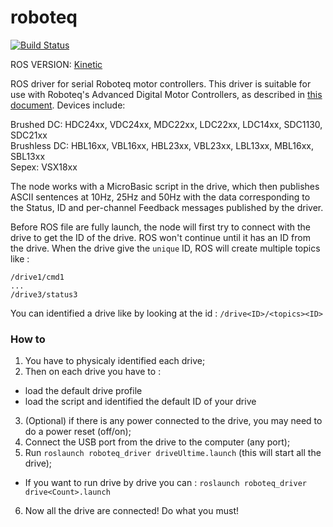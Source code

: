 roboteq
=======

[![Build Status](https://travis-ci.org/WalkingMachine/roboteq.svg?branch=master)](https://travis-ci.org/WalkingMachine/roboteq)

ROS VERSION: [Kinetic](http://wiki.ros.org/kinetic)

ROS driver for serial Roboteq motor controllers. This driver is suitable for use with Roboteq's
Advanced Digital Motor Controllers, as described in [this document][1]. Devices include:

Brushed DC: HDC24xx, VDC24xx, MDC22xx, LDC22xx, LDC14xx, SDC1130, SDC21xx  
Brushless DC: HBL16xx, VBL16xx, HBL23xx, VBL23xx, LBL13xx, MBL16xx, SBL13xx  
Sepex: VSX18xx

The node works with a MicroBasic script in the drive, which then publishes ASCII sentences at 10Hz, 25Hz and 50Hz with the data corresponding to the Status, ID and per-channel Feedback messages published by the driver.

Before ROS file are fully launch, the node will first try to connect with the drive to get the ID of the drive. ROS won't continue until it has an ID from the drive.
When the drive give the `unique` ID, ROS will create multiple topics like :
```
/drive1/cmd1
...
/drive3/status3
```
You can identified a drive like by looking at the id : `/drive<ID>/<topics><ID>`

### How to
1. You have to physicaly identified each drive;
2. Then on each drive you have to :
  * load the default drive profile
  * load the script and identified the default ID of your drive
3. (Optional) if there is any power connected to the drive, you may need to do a power reset (off/on);
4. Connect the USB port from the drive to the computer (any port);
5. Run `roslaunch roboteq_driver driveUltime.launch` (this will start all the drive);
  * If you want to run drive by drive you can : `roslaunch roboteq_driver drive<Count>.launch`
6. Now all the drive are connected! Do what you must!

[1]: https://www.roboteq.com/index.php/docman/motor-controllers-documents-and-files/documentation/user-manual/272-roboteq-controllers-user-manual-v17/file

